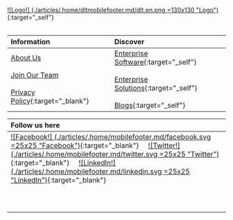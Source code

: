 [![Logo!] (./articles/.home/dltmobilefooter.md/dlt.en.png =130x130 "Logo")]({{#makeLink}}./index.html{{/makeLink}}){:target="_self"} <br> <br>

|Information |Discover |
|:----|:---|
| <a href="/company/about-us">About Us</a><br/><br /><a href="/company/join-our-team">Join Our Team</a> <br/><br />[Privacy Policy](./articles/.home/copyright.md/privacypolicy.en.pdf){:target="_blank"} |  [Enterprise Software]({{#makeLink}}./article.html?article_path=./software.md&menu_path=/{{/makeLink}}){:target="_self"}  <br/><br/>[Enterprise Solutions]({{#makeLink}}./article.html?article_path=./solutions/enterprise.md&menu_path=/{{/makeLink}}){:target="_self"}  <br/><br/>[Blogs]({{#makeLink}}./mainblog.html?blogs_path=blogpages/mainblog&menu_path=/{{/makeLink}}){:target="_self"} |

|Follow us here |
|:----|
|  [![Facebook!] (./articles/.home/mobilefooter.md/facebook.svg =25x25 "Facebook")](https://www.facebook.com/Tekmonks-1692794817691173){:target="_blank"}     [![Twitter!] (./articles/.home/mobilefooter.md/twitter.svg =25x25 "Twitter")](http://twitter.com/tekmonks){:target="_blank"}     [![LinkedIn!] (./articles/.home/mobilefooter.md/linkedin.svg =25x25 "LinkedIn")](https://www.linkedin.com/company/tekmonks){:target="_blank"} <br> <br><br> <br> |